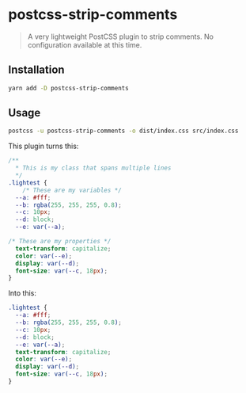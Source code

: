 # postcss-strip-comments
>
> A very lightweight PostCSS plugin to strip comments. No configuration available at this time.

## Installation

```sh
yarn add -D postcss-strip-comments
```

## Usage

```sh
postcss -u postcss-strip-comments -o dist/index.css src/index.css
```

This plugin turns this:

```css
/**
  * This is my class that spans multiple lines
  */
.lightest {
    /* These are my variables */
  --a: #fff;
  --b: rgba(255, 255, 255, 0.8);
  --c: 10px;
  --d: block;
  --e: var(--a);

/* These are my properties */
  text-transform: capitalize;
  color: var(--e);
  display: var(--d);
  font-size: var(--c, 18px);
}
```

Into this:

```css
.lightest {
  --a: #fff;
  --b: rgba(255, 255, 255, 0.8);
  --c: 10px;
  --d: block;
  --e: var(--a);
  text-transform: capitalize;
  color: var(--e);
  display: var(--d);
  font-size: var(--c, 18px);
}

```
